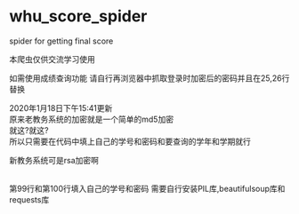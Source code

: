 # whu_score_spider
 spider for getting final score

本爬虫仅供交流学习使用

如需使用成绩查询功能
请自行再浏览器中抓取登录时加密后的密码并且在25,26行替换

2020年1月18日下午15:41更新<br>
原来老教务系统的加密就是一个简单的md5加密<br>
就这?就这?<br>
所以只需要在代码中填上自己的学号和密码和要查询的学年和学期就行

新教务系统可是rsa加密啊<br>
<br>

第99行和第100行填入自己的学号和密码
需要自行安装PIL库,beautifulsoup库和requests库
